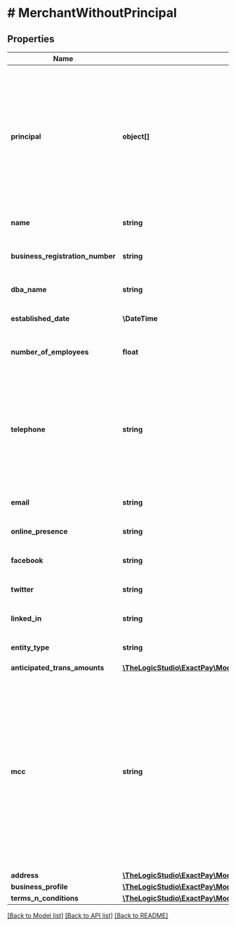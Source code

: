 # # MerchantWithoutPrincipal

## Properties

Name | Type | Description | Notes
------------ | ------------- | ------------- | -------------
**principal** | **object[]** | The details for the Principal owner(s) of the Business. This field will always be an empty array since this endpoint doesn&#39;t support listing of all Principals. | [optional]
**name** | **string** | The Name of the Business. | [optional]
**business_registration_number** | **string** | Tax identifier of the Business. | [optional]
**dba_name** | **string** | Doing Business As Name. | [optional]
**established_date** | **\DateTime** | Business Established Date. | [optional]
**number_of_employees** | **float** | Number of Employees of the Business. | [optional]
**telephone** | **string** | Telephone Number of the Business. USA phone number can&#39;t start with 0 0r 1. The value must be a valid number string. | [optional]
**email** | **string** | Contact Email of the Business. | [optional]
**online_presence** | **string** | Website URL of the Business. | [optional]
**facebook** | **string** | Facebook link of the Business. | [optional]
**twitter** | **string** | Twitter link of the Business. | [optional]
**linked_in** | **string** | LinkedIn link of the Business. | [optional]
**entity_type** | **string** | Entity Type of the Business. | [optional]
**anticipated_trans_amounts** | [**\TheLogicStudio\ExactPay\Model\UpdatableAnticipatedTransAmounts**](UpdatableAnticipatedTransAmounts.md) |  | [optional]
**mcc** | **string** | The [Merchant Category Codes](/operations/listMerchantCategoryCodes) of the Organization or Account. Prohibited or high-risk MCC codes are identified by Exact and are marked accordingly. Prohibited accounts are immediately declined while onboarding. | [optional]
**address** | [**\TheLogicStudio\ExactPay\Model\MerchantAddress**](MerchantAddress.md) |  | [optional]
**business_profile** | [**\TheLogicStudio\ExactPay\Model\UpdatableBusinessProfile**](UpdatableBusinessProfile.md) |  | [optional]
**terms_n_conditions** | [**\TheLogicStudio\ExactPay\Model\MerchantWithoutPrincipalTermsNConditions**](MerchantWithoutPrincipalTermsNConditions.md) |  | [optional]

[[Back to Model list]](../../README.md#models) [[Back to API list]](../../README.md#endpoints) [[Back to README]](../../README.md)
